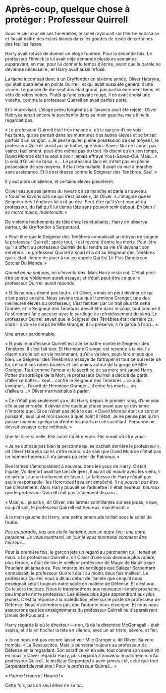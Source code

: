 # Après-coup, quelque chose à protéger : Professeur Quirrell


Sous le ciel azur de ces funérailles, le soleil rayonnait sur l’herbe
écossaise et faisait naître des éclats blancs dans les gouttes de rosée
de certaines des feuilles lisses.

Harry avait refusé de donner un éloge funèbre. Pour la seconde fois. Le
professeur Flitwick le lui avait déjà demandé plusieurs semaines
auparavant, en mai, pour lui donner le temps d’écrire, avant que la
parole ne devienne nécessaire ; et Harry avait aussi refusé.

La tâche incombait donc à un Gryffondor en sixième année, Oliver
Habryka, qui était quatrième en points Quirrell, et qui avait aussi été
général d’une armée. Le garçon de dix-sept ans était grand, pas
particulièrement beau, et vêtu de robes noires. Plutôt qu’une cravate
rouge, il en avait choisi une violette, comme le professeur Quirrell en
avait parfois porté.

Et il improvisait. L’éloge prévu longtemps à l’avance avait été rejeté ;
Oliver Habryka tenait encore le parchemin dans sa main gauche, mais il
ne le regardait pas.

« Le professeur Quirrell était très malade », dit le garçon d’une voix
hésitante, qui se perdait dans les murmures des autres élèves et se
brisait parfois d’un sanglot. « Je pense qu’en pleine possession de ses
moyens, le professeur Quirrell aurait pu se battre, que Vous-Savez-Qui
ne l’aurait pas vaincu facilement, peut-être même pas du tout. Ils
disent qu’en son temps, David Monroe était le seul à avoir jamais
effrayé Vous-Savez-Qui. Mais… » la voix d’Oliver se brisa. « … Le
professeur Quirrell n’était pas en pleine possession de ses moyens. Il
était très malade. Il avait du mal à marcher sans assistance. Et il
s’est dressé contre le Seigneur des Ténèbres. Seul. »

Il y eut alors un silence, et certains élèves pleurèrent.

Oliver essuya ses larmes du revers de sa manche et parla à nouveau.
« Nous ne savons pas ce qui s’est passé », dit Oliver. « J’imagine que le
Seigneur des Ténèbres lui a rit au nez. Peut-être qu’il s’est moqué du
professeur, du fait qu’il lui tienne tête sans pouvoir tenir debout. Eh
bien *il se marre moins, maintenant.* »

De violents hochements de tête chez les étudiants ; Harry en observa
partout, de Gryffondor à Serpentard.

« Peut-être que le Seigneur des Ténèbres connaissait un moyen de soigner
le professeur Quirrell ; après tout, il est revenu d’entre les morts.
Peut-être qu’il a offert au professeur Quirrell de lui rendre sa vie
s’il devenait son serviteur. Le professeur Quirrell a souri et a dit au
Seigneur des Ténèbres que c’était l’heure de jouer à un jeu appelé Qui
Est Le Plus Dangereux Sorcier Du Monde. »

*Quand on ne sait pas, on n’invente pas.* Mais Harry resta coi. C’était
peut-être ce que Voldemort aurait essayé ; et c’était peut-être ce que
le professeur Quirrell aurait répondu.

« Et ils ne nous disent pas tout », dit Oliver, « mais on peut deviner ce
qui s’est passé ensuite. Nous savons tous que Hermione Granger, une des
meilleures élèves du professeur, s’est fait tuer par un troll plus tôt
cette l’année, et le Seigneur des Ténèbres devait être dans le coup,
tout comme il l’a sûrement faite accuser avec le sortilège de
refroidissement du sang. Le professeur Quirrell savait que le Seigneur
des Ténèbres était derrière ça, alors il a volé le corps de Mlle
Granger, il l’a préservé, il l’a gardé à l’abri… ».

Une erreur pardonnable.

« Et puis le professeur Quirrell est allé se battre contre le Seigneur
des Ténèbres. Il s’est fait tuer. Et Hermione Granger est revenue à la
vie. Ils disent qu’elle est en vie maintenant, qu’elle va bien,
peut-être mieux que bien. Le Seigneur des Ténèbres a essayé de
l’attraper et tout ce qui reste de lui, ce sont ses robes brulées et ses
mains autour de la gorge de Mlle Granger. Tout comme l’amour et le
sacrifice de sa mère ont sauvé Harry Potter du sortilège de la Mort, le
professeur Quirrell a décidé de partir, d’aller se battre… seul… contre
le Seigneur des Ténèbres… ça a dû invoquer… l’esprit de Hermione
Granger… d’entre les morts… ou d’ailleurs… » Oliver n’arrivait plus à
parler.

« Ce n’était pas seulement ça », dit Harry depuis le premier rang, d’une
voix elle aussi enrouée. Il *devait* dire quelque chose avant que ça
devienne n’importe quoi. Si ce n’était pas déjà le cas. « David Monroe
était un sorcier puissant ; seul lui et moi savons à quel point il
l’était. Je ne pense pas qu’on puisse ramener quelqu’un d’entre les
morts en se sacrifiant. Personne ne devrait essayer cette méthode. »

Une histoire si belle. Elle aurait dû être vraie. *Elle aurait dû être
vraie.*

« Je ne connais pas bien la personne qui se cachait derrière le
professeur », dit Oliver Habryka après s’être repris. « Je sais que David
Monroe n’était pas un homme heureux. Il n’a jamais pu créer de
Patronus. »

Des larmes s’amoncelaient à nouveau dans les yeux de Harry. C’était
injuste, Voldemort avait tué tant de gens, il aurait dû mourir avec les
siens, il ne méritait aucun traitement de faveur. La faiblesse de Harry
n’était pas seule responsable : les Horcruxes l’avaient empêché. Il ne
*pouvait pas* être tué directement. Alors Harry pouvait se l’admettre :
il était heureux, *heureux* que le professeur Quirrell n’ait pas
totalement disparu…

« Mais je… je sais », dit Oliver, des larmes scintillantes sur ses joues,
« que, où qu’il soit, le professeur Quirrell est heureux, maintenant. »

À la main gauche de Harry, une petite émeraude brillait sous le soleil
de l’aube.

*Pas au paradis, pas une étoile lointaine, pas un autre lieu : une autre
personne. Je vous montrerai, un jour je vous montrerai comment être
heureux…*

Pour la première fois, le garçon jeta un regard au parchemin qu’il
tenait en main. « Le professeur Quirrell », dit Oliver d’une voix devenue
plus rapide, plus féroce, « était de loin le meilleur professeur de Magie
de Bataille que Poudlard ait jamais eu. Peu importe les sortilèges que
Salazar Serpentard connaissait, le professeur Quirrell était au moins
deux fois meilleur. Le professeur Quirrell nous a dit au début de
l’année que ce qu’il nous enseignait serait toujours notre socle en
matière de Défense. Et c’est vrai. Ce le sera toujours. Nous le
transmettrons aux nouveaux l’année prochaine, peu importe notre
professeur. Les élèves plus âgés apprendront aux plus jeunes. C’est la
réponse à la malédiction jetée sur le poste de professeur de Défense.
Nous n’attendrons pas que l’autorité nous enseigne. Et nous nous
assurerons que les enseignements du professeur Quirrell ne disparaissent
jamais de Poudlard. »

Harry regarda là où le directeur — non, là où la directrice McGonagall -
était assise, et il la vit hocher la tête en silence, avec un air
triste, sévère, et fier.

« Ils ne nous ont pas encore laissé voir Mlle Granger », dit Oliver. Sa
voix trembla. « La Ressuscitée. Mais je penserai toujours au professeur
de Défense en la regardant. Son sacrifice vit en elle, tout comme son
savoir vit en nous. » Oliver regarda Harry, puis regarda à nouveau le
parchemin. « Au professeur Quirrell, le meilleur Serpentard à avoir
jamais été, celui que tout Serpentard devrait être ! Pour le professeur
Quirrell… »

« *Hourra ! Hourra ! Hourra !* »

Cette fois, pas un seul élève ne se tut.

